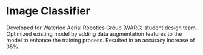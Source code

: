 # Image Classifier

Developed for Waterloo Aerial Robotics Group (WARG) student design team. Optimized existing model by adding data augmentation features to the model to enhance the training process. Resulted in an accuracy increase of 35%. 
